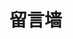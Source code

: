 # 留言墙





<link rel="stylesheet" href="https://cdn.jsdelivr.net/npm/gitalk@1/dist/gitalk.css">

<script src="https://cdn.jsdelivr.net/npm/gitalk@1/dist/gitalk.min.js"></script>
<div id="gitalk-container"></div>
<script>
  var gitalk = new Gitalk({
    "clientID": "8ab96766a9f6ec805ff4",
    "clientSecret": "df4b41cc098c4e9e2949fb5b72f98cefadb4f29f",
    "repo": "iweiwan.github.io",
    "owner": "iweiwan",
    "admin": ["iweiwan"],
    "id": decodeURI(location.pathname),      
    "distractionFreeMode": false  
  });
  gitalk.render("gitalk-container");
</script>